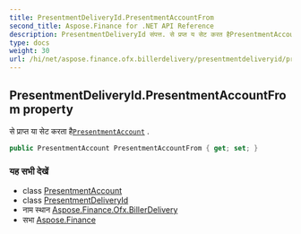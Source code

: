 ```yaml
---
title: PresentmentDeliveryId.PresentmentAccountFrom
second_title: Aspose.Finance for .NET API Reference
description: PresentmentDeliveryId संपत्त. से प्रप्त य सेट करत हैPresentmentAccount .
type: docs
weight: 30
url: /hi/net/aspose.finance.ofx.billerdelivery/presentmentdeliveryid/presentmentaccountfrom/
---
```

## PresentmentDeliveryId.PresentmentAccountFrom property

से प्राप्त या सेट करता है[`PresentmentAccount`](../../../aspose.finance.ofx/presentmentaccount/) .

```csharp
public PresentmentAccount PresentmentAccountFrom { get; set; }
```

### यह सभी देखें

* class [PresentmentAccount](../../../aspose.finance.ofx/presentmentaccount/)
* class [PresentmentDeliveryId](../)
* नाम स्थान [Aspose.Finance.Ofx.BillerDelivery](../../presentmentdeliveryid/)
* सभा [Aspose.Finance](../../../)


